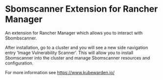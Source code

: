 # Sbomscanner Extension for Rancher Manager

An extension for Rancher Manager which allows you to interact with Sbombscanner.

After installation, go to a cluster and you will see a new side navigation entry 'Image Vulnerability Scanner'. This will allow you to install Sbomscanner into the cluster and manage Sbomscanner resources and configuration.

For more information see https://www.kubewarden.io/